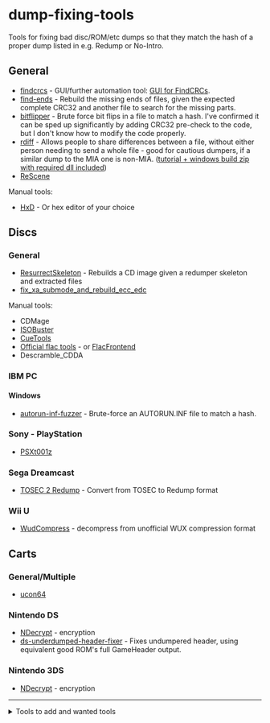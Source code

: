 # dump-fixing-tools
Tools for fixing bad disc/ROM/etc dumps so that they match the hash of a proper dump listed in e.g. Redump or No-Intro.

## General
 - [findcrcs](https://github.com/claunia/findcrcs) - GUI/further automation tool:  [GUI for FindCRCs](http://forum.redump.org/topic/14688/gui-for-findcrcs/).
 - [find-ends](https://github.com/hcs64/find-ends) - Rebuild the missing ends of files, given the expected complete CRC32 and another file to search for the missing parts.
 - [bitflipper](https://github.com/conorpp/bitflipper) - Brute force bit flips in a file to match a hash. I've confirmed it can be sped up significantly by adding CRC32 pre-check to the code, but I don't know how to modify the code properly.		
 - [rdiff](https://github.com/librsync) - Allows people to share differences between a file, without either person needing to send a whole file - good for cautious dumpers, if a similar dump to the MIA one is non-MIA.	([tutorial + windows build zip with required dll included](https://gist.github.com/mariomadproductions/a1c4335f5a770f38a924c657e5929797))
 - [ReScene](http://rescene.wikidot.com/)
			
Manual tools:
 - [HxD](https://mh-nexus.de/en/hxd/) - Or hex editor of your choice	
			
## Discs
### General
 - [ResurrectSkeleton](https://github.com/Deterous/ResurrectSkeleton) - Rebuilds a CD image given a redumper skeleton and extracted files
 - [fix_xa_submode_and_rebuild_ecc_edc](https://discord.com/channels/631875781563252784/1067102085960704020/1428468415844057088)

Manual tools:
 - CDMage			
 - [ISOBuster](https://www.isobuster.com/)			
 - [CueTools](http://cue.tools/wiki/Main_Page)			
 - [Official flac tools](https://xiph.org/flac/documentation_tools.html) - or [FlacFrontend](https://flacfrontend.sourceforge.net/)
 - Descramble_CDDA

### IBM PC
#### Windows
 - [autorun-inf-fuzzer](https://github.com/DopefishJustin/autorun-inf-fuzzer) - Brute-force an AUTORUN.INF file to match a hash.

### Sony - PlayStation
 - [PSXt001z](https://github.com/Dremora/psxt001z)

### Sega Dreamcast
 - [TOSEC 2 Redump](http://forum.redump.org/topic/17099/dreamcast-tosec-2-redump-and-vice-versa-dumps-converter/) - Convert from TOSEC to Redump format

### Wii U
- [WudCompress](https://gbatemp.net/threads/wii-u-image-wud-compression-tool.397901/) - decompress from unofficial WUX compression format

## Carts
### General/Multiple
 - [ucon64](https://ucon64.sourceforge.io/)

### Nintendo DS
 - [NDecrypt](https://github.com/SabreTools/NDecrypt) - encryption
 - [ds-underdumped-header-fixer](https://github.com/mariomadproductions/ds-underdumped-header-fixer) - Fixes undumpered header, using equivalent good ROM's full GameHeader output.

### Nintendo 3DS
 - [NDecrypt](https://github.com/SabreTools/NDecrypt) - encryption

----

<details>
<summary>Tools to add and wanted tools</summary>

## Discs 
### DVD-Video
 - **Wanted:** Tool to fix (encrypt?) the ISOs that ImgBurn etc produce

### Nintendo GameCube
 - **To add:** NKit/Nkit2 (supports other systems too?)

### Nintendo - Wii
 - **To add:** NKit/Nkit2

### Sony - PlayStation 3 etc
 - **To add:** Encryption tools
 - **Wanted:** Packing tools

## Carts
### Nintendo Entertainment System
 - **Wanted:** Brute force iNES header to match hash?

### Nintendo DS
 - **To add:** woodsec (older encryption tool)

### Nintendo 3DS
 - **To add:** Cart ROM private header removal tool

## Digital
### Nintendo
 - **Wanted:** Packing tools
 - **To add:** Encryption tools
 - **To add:** Metadata standardisation tools

### Sony - PlayStation 3 etc
 - **To add:** Encryption tools
 - **Wanted:** Packing tools

</details>
